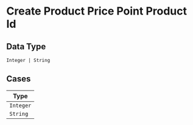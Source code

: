 
# Create Product Price Point Product Id

## Data Type

`Integer | String`

## Cases

| Type |
|  --- |
| `Integer` |
| `String` |

